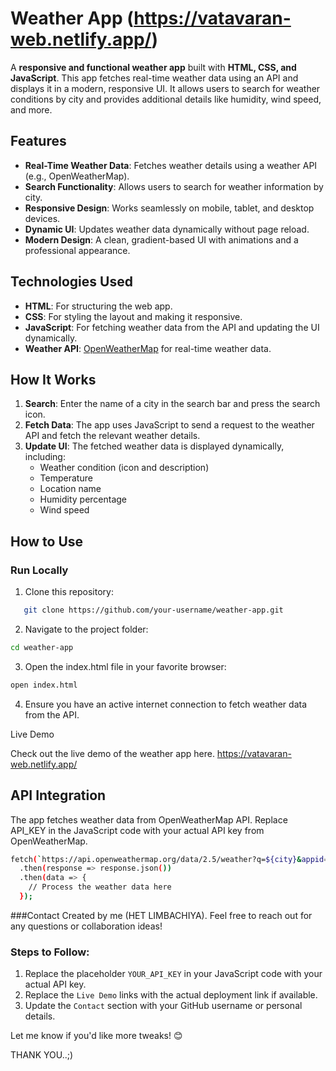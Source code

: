 # Weather App (https://vatavaran-web.netlify.app/)

A **responsive and functional weather app** built with **HTML, CSS, and JavaScript**. This app fetches real-time weather data using an API and displays it in a modern, responsive UI. It allows users to search for weather conditions by city and provides additional details like humidity, wind speed, and more.

## Features

- **Real-Time Weather Data**: Fetches weather details using a weather API (e.g., OpenWeatherMap).
- **Search Functionality**: Allows users to search for weather information by city.
- **Responsive Design**: Works seamlessly on mobile, tablet, and desktop devices.
- **Dynamic UI**: Updates weather data dynamically without page reload.
- **Modern Design**: A clean, gradient-based UI with animations and a professional appearance.

## Technologies Used

- **HTML**: For structuring the web app.
- **CSS**: For styling the layout and making it responsive.
- **JavaScript**: For fetching weather data from the API and updating the UI dynamically.
- **Weather API**: [OpenWeatherMap](https://openweathermap.org/) for real-time weather data.

## How It Works

1. **Search**: Enter the name of a city in the search bar and press the search icon.
2. **Fetch Data**: The app uses JavaScript to send a request to the weather API and fetch the relevant weather details.
3. **Update UI**: The fetched weather data is displayed dynamically, including:
   - Weather condition (icon and description)
   - Temperature
   - Location name
   - Humidity percentage
   - Wind speed

## How to Use

### Run Locally

1. Clone this repository:
```bash
   git clone https://github.com/your-username/weather-app.git
   ```
2.	Navigate to the project folder:
   ```bash
  cd weather-app
   ```
3.	Open the index.html file in your favorite browser:
   ```bash
  open index.html
   ```
4.	Ensure you have an active internet connection to fetch weather data from the API.

 Live Demo

 Check out the live demo of the weather app here.
 https://vatavaran-web.netlify.app/

## API Integration

The app fetches weather data from OpenWeatherMap API. Replace API_KEY in the JavaScript code with your actual API key from OpenWeatherMap.
```bash
fetch(`https://api.openweathermap.org/data/2.5/weather?q=${city}&appid=YOUR_API_KEY`)
  .then(response => response.json())
  .then(data => {
    // Process the weather data here
  });
```
###Contact
Created by me (HET LIMBACHIYA). Feel free to reach out for any questions or collaboration ideas!


### Steps to Follow:
1. Replace the placeholder `YOUR_API_KEY` in your JavaScript code with your actual API key.
2. Replace the `Live Demo` links with the actual deployment link if available.
3. Update the `Contact` section with your GitHub username or personal details.

Let me know if you'd like more tweaks! 😊

THANK YOU..;)
